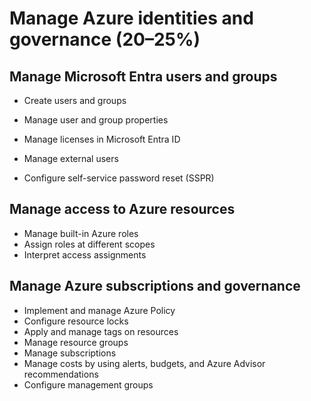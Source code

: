 # Manage Azure identities and governance (20–25%)

## Manage Microsoft Entra users and groups

- Create users and groups

- Manage user and group properties

- Manage licenses in Microsoft Entra ID

- Manage external users

- Configure self-service password reset (SSPR)

## Manage access to Azure resources

- Manage built-in Azure roles
- Assign roles at different scopes
- Interpret access assignments

## Manage Azure subscriptions and governance

- Implement and manage Azure Policy
- Configure resource locks
- Apply and manage tags on resources
- Manage resource groups
- Manage subscriptions
- Manage costs by using alerts, budgets, and Azure Advisor recommendations
- Configure management groups